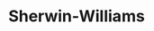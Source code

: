 ---
title: "Sherwin-Williams"
url: /virginia-beach/sherwin-williams-virginia-beach-boulevard/
shop: paint
---